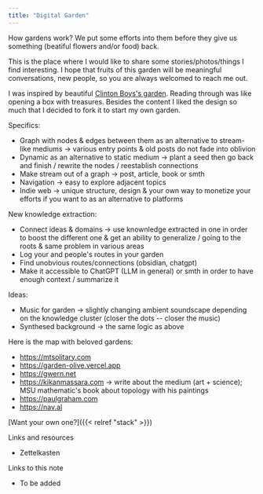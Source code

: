 ```yaml
---
title: "Digital Garden"
---
```

How gardens work? We put some efforts into them before they give us something (beatiful flowers and/or food) back.

This is the place where I would like to share some stories/photos/things I find interesting. I hope that fruits of this garden will be meaningful conversations, new people, so you are always welcomed to reach me out.

I was inspired by beautiful [Clinton Boys's garden](https://www.mtsolitary.com/). Reading through was like opening a box with treasures. Besides the content I liked the design so much that I decided to fork it to start my own garden.

Specifics:
* Graph with nodes & edges between them as an alternative to stream-like mediums -> various entry points & old posts do not fade into oblivion
* Dynamic as an alternative to static medium -> plant a seed then go back and finish / rewrite the nodes / reestablish connections
* Make stream out of a graph -> post, article, book or smth
* Navigation -> easy to explore adjacent topics
* Indie web -> unique structure, design & your own way to monetize your efforts if you want to as an alternative to platforms

New knowledge extraction:
* Connect ideas & domains -> use knownledge extracted in one in order to boost the different one & get an ability to generalize / going to the roots & same problem in various areas
* Log your and people's routes in your garden
* Find unobvious routes/connections (obsidian, chatgpt)
* Make it accessible to ChatGPT (LLM in general) or smth in order to have enough context / summarize it

Ideas:
* Music for garden -> slightly changing ambient soundscape depending on the knowledge cluster (closer the dots -- closer the music)
* Synthesed background -> the same logic as above

Here is the map with beloved gardens:
* https://mtsolitary.com
* https://garden-olive.vercel.app
* https://gwern.net
* https://kikanmassara.com -> write about the medium (art + science); MSU mathematic's book about topology with his paintings
* https://paulgraham.com
* https://nav.al

[Want your own one?]({{< relref "stack" >}})

Links and resources
* Zettelkasten

Links to this note
* To be added
